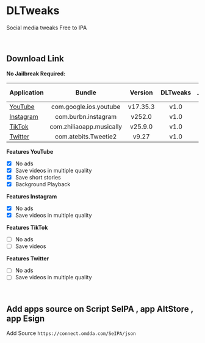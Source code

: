 # DLTweaks
Social media tweaks Free to IPA


&nbsp;

## Download Link

**No Jailbreak Required:** 

   | Application | Bundle | Version | DLTweaks | File Type |
   | ------------------ |:---------:|:------:|:------:|:------:|
   | [YouTube](https://github.com/omdda/DLTweak) | com.google.ios.youtube | v17.35.3 | v1.0 | IPA |
   | [Instagram](https://github.com/omdda/DLTweak) | com.burbn.instagram | v252.0 | v1.0 | IPA |
   | [TikTok](https://github.com/omdda/DLTweak) | com.zhiliaoapp.musically | v25.9.0 | v1.0 | IPA |
   | [Twitter](https://github.com/omdda/DLTweak) | com.atebits.Tweetie2 | v9.27 | v1.0 | IPA |

**Features YouTube**

- [x] No ads
- [x] Save videos in multiple quality
- [x] Save short stories
- [x] Background Playback

**Features Instagram**

- [x] No ads
- [x] Save videos in multiple quality

**Features TikTok**

- [ ] No ads
- [ ] Save videos

**Features Twitter**

- [ ] No ads
- [ ] Save videos in multiple quality

&nbsp;

## Add apps source on Script SeIPA , app AltStore , app Esign
Add Source `https://connect.omdda.com/SeIPA/json`

